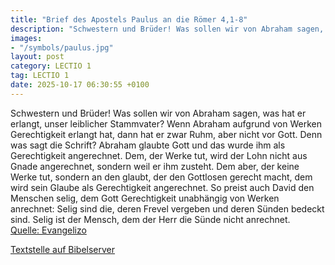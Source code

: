 ```yaml
---
title: "Brief des Apostels Paulus an die Römer 4,1-8"
description: "Schwestern und Brüder! Was sollen wir von Abraham sagen, was hat er erlangt, unser leiblicher Stammvater? Wenn Abraham aufgrund von Werken Gerechtigkeit erlangt hat, dann hat er zwar Ruhm, aber nicht vor Gott. Denn was sagt die Schrift? Abraham glaubte Gott und das wurde ihm als ...."
images:
- "/symbols/paulus.jpg"
layout: post
category: LECTIO 1
tag: LECTIO 1
date: 2025-10-17 06:30:55 +0100
---
```

Schwestern und Brüder! Was sollen wir von Abraham sagen, was hat er erlangt, unser leiblicher Stammvater?
Wenn Abraham aufgrund von Werken Gerechtigkeit erlangt hat, dann hat er zwar Ruhm, aber nicht vor Gott.
Denn was sagt die Schrift? Abraham glaubte Gott und das wurde ihm als Gerechtigkeit angerechnet.<!--more-->
Dem, der Werke tut, wird der Lohn nicht aus Gnade angerechnet, sondern weil er ihm zusteht.
Dem aber, der keine Werke tut, sondern an den glaubt, der den Gottlosen gerecht macht, dem wird sein Glaube als Gerechtigkeit angerechnet.
So preist auch David den Menschen selig, dem Gott Gerechtigkeit unabhängig von Werken anrechnet:
Selig sind die, deren Frevel vergeben und deren Sünden bedeckt sind.
Selig ist der Mensch, dem der Herr die Sünde nicht anrechnet.<br>
[Quelle: Evangelizo](https://evangeliumtagfuertag.org/DE/gospel)

[Textstelle auf Bibelserver](https://www.bibleserver.com/EU/Römer4,1-8)
